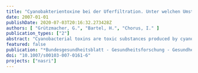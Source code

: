 ```yaml
---
title: "Cyanobakterientoxine bei der Uferfiltration. Unter welchen Umständen ist ihre Elimination sicher?"
date: 2007-01-01
publishDate: 2020-07-03T20:16:32.273428Z
authors: [ "Grützmacher, G.", "Bartel, H.", "Chorus, I." ]
publication_types: ["2"]
abstract: "Cyanobacterial toxins are toxic substances produced by cyanobacteria or blue-green-algae. The can occur in surface waters wordwide and have to be removed sufficiently when using infested surface waters as drinking water source. Bank filtration has been used since 150 years for drinking water (pre-)treatment and utilizes natural elimination processes like sorption and degardation in the sub-surface. During several research projects the German Federal Environmental Agency (Umweltbundesamt, UBA) carried out field investigations and experiments in different scales in order to assess under which conditions secure elimination of microcystins (the most common group of cyanobacterial toxins) takes place. Filtration of cells on the sediment surface is the most prominent process for eliminating the primarily cell-bound toxins. Middle to coarsly grained sands eliminated more than 99.9 % of intracellular toxins within the first 10 centimeters. Elimination of extracellular microcystin during underground passage is mainly due to biodegradation. Reversible adsorption processes do not reduce the total load but lead to longer contact times for extended biodegradation. Laboratory experiments showed that high clay and silt content is crucial for maximum adsorption. However, redox conditions play an important role for degradation rates: under aerobic conditions half lives of less than one day occured frequently whereas anoxic conditions resulted in lag phases of one day and more as well as in half lives of up to 25 days. Field experiments could show that temperature is crucial for degradation velocity under natural conditions."
featured: false
publication: "*Bundesgesundheitsblatt - Gesundheitsforschung - Gesundheitsschutz*"
doi: "10.1007/s00103-007-0161-6"
projects: ["nasri"]
---
```


